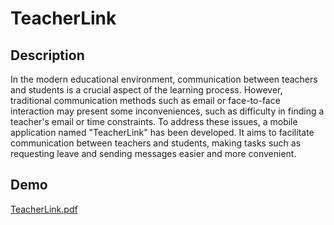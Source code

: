 # TeacherLink
## Description
In the modern educational environment, communication between teachers and students is a crucial aspect of the learning process. However, traditional communication methods such as email or face-to-face interaction may present some inconveniences, such as difficulty in finding a teacher's email or time constraints. To address these issues, a mobile application named "TeacherLink" has been developed. It aims to facilitate communication between teachers and students, making tasks such as requesting leave and sending messages easier and more convenient.
## Demo
[TeacherLink.pdf](https://github.com/DavidWuAmaru/TeacherLink/blob/main/TeacherLink.pdf)
